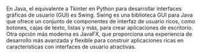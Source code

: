 En Java, el equivalente a Tkinter en Python para desarrollar interfaces gráficas de usuario (GUI) es Swing. Swing es una biblioteca GUI para Java que ofrece un conjunto de componentes de interfaz de usuario ricos, como botones, cajas de texto, listas y más, para crear aplicaciones de escritorio. Otra opción más moderna es JavaFX, que proporciona una experiencia de desarrollo más avanzada y flexible para construir aplicaciones ricas en características con interfaces de usuario atractivas.
